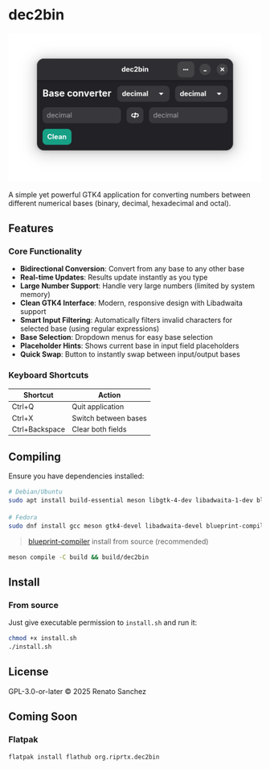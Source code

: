 # dec2bin

![dec2bin preview image](preview.png)

A simple yet powerful GTK4 application for converting numbers between different numerical bases (binary, decimal, hexadecimal and octal).

## Features

### Core Functionality
- **Bidirectional Conversion**: Convert from any base to any other base
- **Real-time Updates**: Results update instantly as you type
- **Large Number Support**: Handle very large numbers (limited by system memory)
- **Clean GTK4 Interface**: Modern, responsive design with Libadwaita support
- **Smart Input Filtering**: Automatically filters invalid characters for selected base (using regular expressions)
- **Base Selection**: Dropdown menus for easy base selection
- **Placeholder Hints**: Shows current base in input field placeholders
- **Quick Swap**: Button to instantly swap between input/output bases

### Keyboard Shortcuts

| Shortcut       | Action                     |
|----------------|----------------------------|
| Ctrl+Q         | Quit application           |
| Ctrl+X         | Switch between bases       |
| Ctrl+Backspace | Clear both fields          |

## Compiling
Ensure you have dependencies installed:

```bash
# Debian/Ubuntu
sudo apt install build-essential meson libgtk-4-dev libadwaita-1-dev blueprint-compiler

# Fedora
sudo dnf install gcc meson gtk4-devel libadwaita-devel blueprint-compiler
```

> [blueprint-compiler](https://gnome.pages.gitlab.gnome.org/blueprint-compiler/) install from source (recommended)


```bash
meson compile -C build && build/dec2bin                                                
```

## Install

### From source 
Just give executable permission to `install.sh` and run it:

```bash
chmod +x install.sh
./install.sh
```

## License

GPL-3.0-or-later © 2025 Renato Sanchez

## Coming Soon

### Flatpak 
```bash
flatpak install flathub org.riprtx.dec2bin
```
